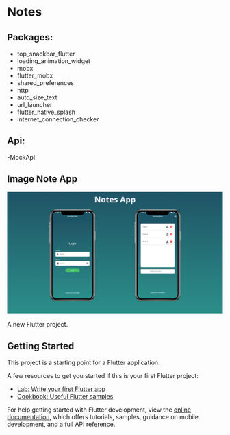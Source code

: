 # Notes

## Packages:

- top_snackbar_flutter
- loading_animation_widget
- mobx
- flutter_mobx
- shared_preferences
- http
- auto_size_text
- url_launcher
- flutter_native_splash
- internet_connection_checker

## Api:

-MockApi

## Image Note App

<p float="left">
  <img src="https://github.com/rhbpinheiro/notes/blob/main/assets/images/Notes_App.png"  />

</p>

A new Flutter project.



## Getting Started

This project is a starting point for a Flutter application.

A few resources to get you started if this is your first Flutter project:

- [Lab: Write your first Flutter app](https://docs.flutter.dev/get-started/codelab)
- [Cookbook: Useful Flutter samples](https://docs.flutter.dev/cookbook)

For help getting started with Flutter development, view the
[online documentation](https://docs.flutter.dev/), which offers tutorials,
samples, guidance on mobile development, and a full API reference.
